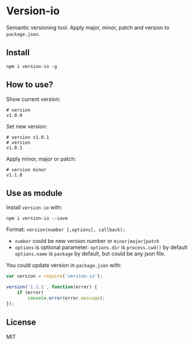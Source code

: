 # Version-io

Semantic versioning tool. Apply major, minor, patch and version to `package.json`.

## Install

`npm i version-io -g`


## How to use?

Show current version:

```
# version
v1.0.0
```
Set new version:

```
# version v1.0.1
# version
v1.0.1
```

Apply minor, major or patch:

```
# version minor
v1.1.0
```

## Use as module

Install `version-io` with:

```
npm i version-io --save
```

Format: `version(number [,options], callback);`

- `number` could be new version number or `minor|major|patch`
- `options` is optional parameter:
    `options.dir` is `process.cwd()` by default
    `options.name` is `package` by default, but could be any json file.

You could update version in `package.json` with:
```js
var version = require('version-io');

version('1.1.1', function(error) {
    if (error)
        console.error(error.message);
});
```

## License

MIT
